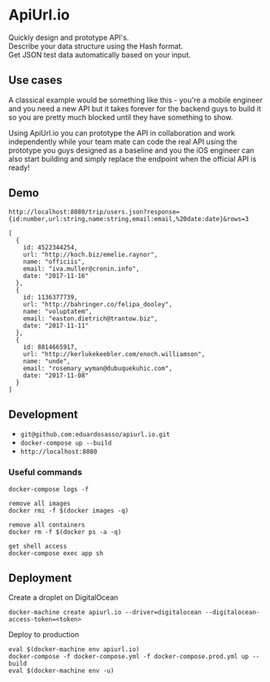 # ApiUrl.io
Quickly design and prototype API's.  
Describe your data structure using the Hash format.  
Get JSON test data automatically based on your input.

## Use cases
A classical example would be something like this - you're a mobile engineer and you need a new API but it takes forever for the backend guys to build it so you are pretty much blocked until they have something to show. 
  
Using ApiUrl.io you can prototype the API in collaboration and work independently while your team mate can code the real API using the prototype you guys designed as a baseline and you the iOS engineer can also start building and simply replace the endpoint when the official API is ready!

## Demo
```
http://localhost:8080/trip/users.json?response={id:number,url:string,name:string,email:email,%20date:date}&rows=3

[
  {
    id: 4522344254,
    url: "http://koch.biz/emelie.raynor",
    name: "officiis",
    email: "iva.muller@cronin.info",
    date: "2017-11-16"
  },
  {
    id: 1136377739,
    url: "http://bahringer.co/felipa_dooley",
    name: "voluptatem",
    email: "easton.dietrich@trantow.biz",
    date: "2017-11-11"
  },
  {
    id: 8814665917,
    url: "http://kerlukekeebler.com/enoch.williamson",
    name: "unde",
    email: "rosemary_wyman@dubuquekuhic.com",
    date: "2017-11-08"
  }
]

```

## Development
* `git@github.com:eduardosasso/apiurl.io.git`
* `docker-compose up --build`
* `http://localhost:8080`

### Useful commands
```
docker-compose logs -f

remove all images
docker rmi -f $(docker images -q)

remove all containers
docker rm -f $(docker ps -a -q)

get shell access
docker-compose exec app sh
```

## Deployment
Create a droplet on DigitalOcean
```
docker-machine create apiurl.io --driver=digitalocean --digitalocean-access-token=<token>
```

Deploy to production
```
eval $(docker-machine env apiurl.io)
docker-compose -f docker-compose.yml -f docker-compose.prod.yml up --build
eval $(docker-machine env -u)
```
